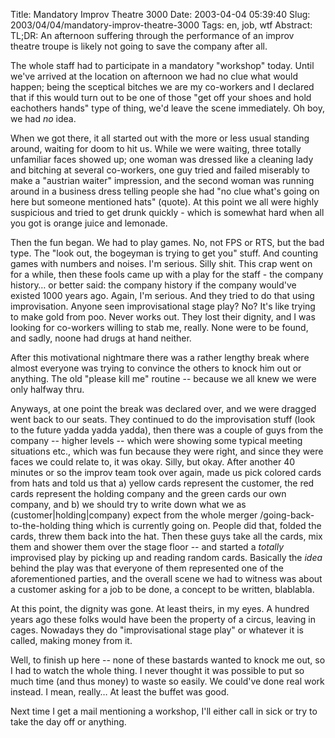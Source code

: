 Title: Mandatory Improv Theatre 3000
Date: 2003-04-04 05:39:40
Slug: 2003/04/04/mandatory-improv-theatre-3000
Tags: en, job, wtf
Abstract: TL;DR: An afternoon suffering through the performance of an improv theatre troupe is likely not going to save the company after all.


The whole staff had to participate in a mandatory "workshop" today. Until
we've arrived at the location on afternoon we had no clue what would happen;
being the sceptical bitches we are my co-workers and I declared that if this
would turn out to be one of those "get off your shoes and hold eachothers
hands" type of thing, we'd leave the scene immediately. Oh boy, we had _no_
idea.

When we got there, it all started out with the more or less usual standing
around, waiting for doom to hit us. While we were waiting, three totally
unfamiliar faces showed up; one woman was dressed like a cleaning lady and
bitching at several co-workers, one guy tried and failed miserably to make a
"austrian waiter" impression, and the second woman was running around in a
business dress telling people she had "no clue what's going on here but
someone mentioned hats" (quote). At this point we all were highly suspicious
and tried to get drunk quickly - which is somewhat hard when all you got is
orange juice and lemonade.

Then the fun began. We had to play games. No, not FPS or RTS, but the bad
type. The "look out, the bogeyman is trying to get you" stuff. And counting
games with numbers and noises. I'm serious. Silly shit. This crap went on for
a while, then these fools came up with a play for the staff - the company
history… or better said: the company history if the company would've existed
1000 years ago. Again, I'm serious. And they tried to do that using
improvisation. Anyone seen improvisational stage play? No? It's like trying to
make gold from poo. Never works out. They lost their dignity, and I was
looking for co-workers willing to stab me, really. None were to be found, and
sadly, noone had drugs at hand neither.

After this motivational nightmare there was a rather lengthy break where
almost everyone was trying to convince the others to knock him out or
anything. The old "please kill me" routine -- because we all knew we were only
halfway thru.

Anyways, at one point the break was declared over, and we were dragged went
back to our seats. They continued to do the improvisation stuff (look to the
future yadda yadda yadda), then there was a couple of guys from the company --
higher levels -- which were showing some typical meeting situations etc.,
which was fun because they were right, and since they were faces we could
relate to, it was okay. Silly, but okay. After another 40 minutes or so the
improv team took over again, made us pick colored cards from hats and told us
that a) yellow cards represent the customer, the red cards represent the
holding company and the green cards our own company, and b) we should try to
write down what we as (customer|holding|company) expect from the whole merger
/going-back-to-the-holding thing which is currently going on. People did that,
folded the cards, threw them back into the hat. Then these guys take all the
cards, mix them and shower them over the stage floor -- and started a
_totally_ improvised play by picking up and reading random cards. Basically
the _idea_ behind the play was that everyone of them represented one of the
aforementioned parties, and the overall scene we had to witness was about a
customer asking for a job to be done, a concept to be written, blablabla.

At this point, the dignity was gone. At least theirs, in my eyes. A hundred
years ago these folks would have been the property of a circus, leaving in
cages. Nowadays they do "improvisational stage play" or whatever it is called,
making money from it.

Well, to finish up here -- none of these bastards wanted to knock me out, so I
had to watch the whole thing. I never thought it was possible to put so much
time (and thus money) to waste so easily. We could've done real work instead.
I mean, really… At least the buffet was good.

Next time I get a mail mentioning a workshop, I'll either call in sick or try
to take the day off or anything.
